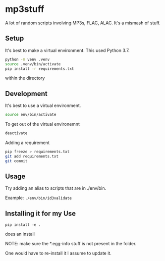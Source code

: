 # mp3stuff

A lot of random scripts involving MP3s, FLAC, ALAC.  It's a mismash of stuff.

## Setup

It's best to make a virtual environment.  This used Python 3.7.

```sh
python -m venv .venv
source .venv/bin/activate
pip install -r requirements.txt
```

within the directory

## Development

It's best to use a virtual environment.
```sh
source env/bin/activate
```

To get out of the virtual environemnt
```sh
deactivate
```

Adding a requirement
```sh
pip freeze > requirements.txt
git add requirements.txt
git commit
```

## Usage

Try adding an alias to scripts that are in ./env/bin.

Example: `./env/bin/id3validate`

## Installing it for my Use

```
pip install -e .
```
does an install

NOTE: make sure the *.egg-info stuff is not present in the folder.

One would have to re-install it I assume to update it.
